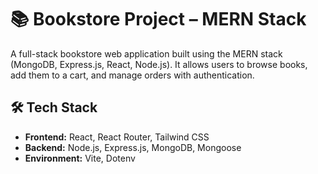# 📚 Bookstore Project – MERN Stack

A full-stack bookstore web application built using the MERN stack (MongoDB, Express.js, React, Node.js). It allows users to browse books, add them to a cart, and manage orders with authentication.


## 🛠️ Tech Stack

- **Frontend:** React, React Router, Tailwind CSS
- **Backend:** Node.js, Express.js, MongoDB, Mongoose
- **Environment:** Vite, Dotenv

